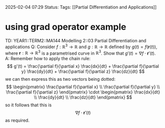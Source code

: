 2025-02-04 07:29
Status: 
Tags: [[Partial Differentiation and Applications]]
# using grad operator example

TD: YEAR1::TERM2::MA144 Modelling 2::03 Partial Differentiation and applications
Q: Consider $f:\mathbb{R}^3 \to \mathbb{R}$ and $g:\mathbb{R} \to \mathbb{R}$ defined by $g(t) = f(\mathbf{r}(t))$, where $\mathbf{r}:\mathbb{R} \to \mathbb{R}^3$ is a parametrised curve in $\mathbb{R}^3$. Show that $g'(t) = \nabla f \cdot \mathbf{r}'(t)$.
A: Remember how to apply the chain rule:$$
g'(t) = \frac{\partial f}{\partial x} \frac{dx}{dt} + \frac{\partial f}{\partial y} \frac{dy}{dt} + \frac{\partial f}{\partial z} \frac{dz}{dt}
$$we can then express this as two vectors being dotted: $$
\begin{pmatrix} \frac{\partial f}{\partial x} \\ \frac{\partial f}{\partial y} \\ \frac{\partial f}{\partial z} \end{pmatrix} \cdot \begin{pmatrix} \frac{dx}{dt} \\ \frac{dy}{dt} \\ \frac{dz}{dt} \end{pmatrix}
$$so it follows that this is $$
\nabla f \cdot \mathbf{r}'(t)
$$as required.
<!--ID: 1738654451644-->



